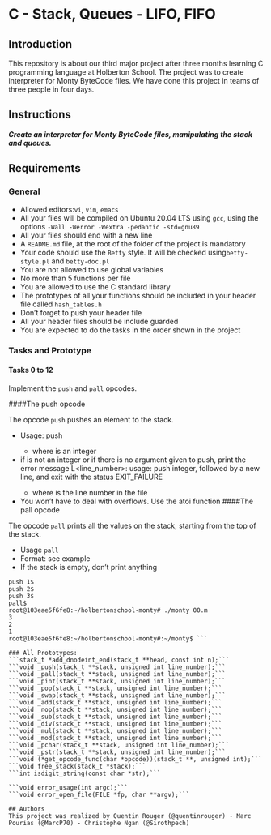 # C - Stack, Queues - LIFO, FIFO

## Introduction
This repository is about our third major project after three months learning C programming language at Holberton School.
The project was to create interpreter for Monty ByteCode files.
We have done this project in teams of three people in four days.

## Instructions
***Create an interpreter for Monty ByteCode files, manipulating the stack and queues.***

## Requirements
### General
* Allowed editors:```vi```, ```vim```, ```emacs```
* All your files will be compiled on Ubuntu 20.04 LTS using ```gcc```, using the options ```-Wall -Werror -Wextra -pedantic -std=gnu89```
* All your files should end with a new line
* A ```README.md``` file, at the root of the folder of the project is mandatory
* Your code should use the ```Betty``` style. It will be checked using```betty-style.pl``` and ```betty-doc.pl```
* You are not allowed to use global variables
* No more than 5 functions per file
* You are allowed to use the C standard library
* The prototypes of all your functions should be included in your header file called ```hash_tables.h```
* Don’t forget to push your header file
* All your header files should be include guarded
* You are expected to do the tasks in the order shown in the project

### Tasks and Prototype
#### Tasks 0 to 12
Implement the ```push``` and ```pall``` opcodes.

####The push opcode

The opcode ```push``` pushes an element to the stack.

* Usage: push <int>
  - where <int> is an integer
* if <int> is not an integer or if there is no argument given to push, print the error message L<line_number>: usage: push integer, followed by a new line, and exit with the status EXIT_FAILURE
  - where is the line number in the file
* You won’t have to deal with overflows. Use the atoi function
####The pall opcode

The opcode ```pall``` prints all the values on the stack, starting from the top of the stack.

* Usage ```pall```
* Format: see example
* If the stack is empty, don’t print anything

```root@103eae5f6fe8:~/holbertonschool-monty# cat -e 00.m
push 1$
push 2$
push 3$
pall$
root@103eae5f6fe8:~/holbertonschool-monty# ./monty 00.m
3
2
1
root@103eae5f6fe8:~/holbertonschool-monty#:~/monty$ ```

### All Prototypes:
```stack_t *add_dnodeint_end(stack_t **head, const int n);```
```void _push(stack_t **stack, unsigned int line_number);```
```void _pall(stack_t **stack, unsigned int line_number);```
```void _pint(stack_t **stack, unsigned int line_number);```
```void _pop(stack_t **stack, unsigned int line_number);```
```void _swap(stack_t **stack, unsigned int line_number);```
```void _add(stack_t **stack, unsigned int line_number);```
```void _nop(stack_t **stack, unsigned int line_number);```
```void _sub(stack_t **stack, unsigned int line_number);```
```void _div(stack_t **stack, unsigned int line_number);```
```void _mul(stack_t **stack, unsigned int line_number);```
```void _mod(stack_t **stack, unsigned int line_number);```
```void _pchar(stack_t **stack, unsigned int line_number);```
```void _pstr(stack_t **stack, unsigned int line_number);```
```void (*get_opcode_func(char *opcode))(stack_t **, unsigned int);```
```void free_stack(stack_t *stack);```
```int isdigit_string(const char *str);```

```void error_usage(int argc);```
```void error_open_file(FILE *fp, char **argv);```

## Authors
This project was realized by Quentin Rouger (@quentinrouger) - Marc Pourias (@MarcP70) - Christophe Ngan (@Sirothpech)